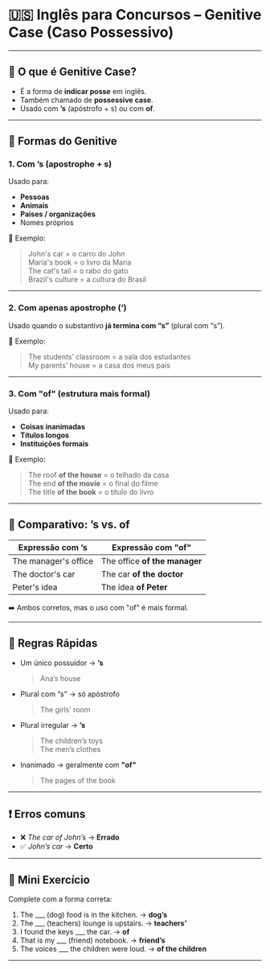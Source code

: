 # 🇺🇸 Inglês para Concursos – Genitive Case (Caso Possessivo)

---

## 📌 O que é Genitive Case?

- É a forma de **indicar posse** em inglês.
- Também chamado de **possessive case**.
- Usado com **’s** (apóstrofo + s) ou com **of**.

---

## 🧱 Formas do Genitive

### 1. Com ’s (apostrophe + s)

Usado para:
- **Pessoas**
- **Animais**
- **Países / organizações**
- Nomes próprios

📘 Exemplo:
> John's car = o carro do John  
> Maria's book = o livro da Maria  
> The cat's tail = o rabo do gato  
> Brazil's culture = a cultura do Brasil

---

### 2. Com apenas apostrophe (’)

Usado quando o substantivo **já termina com “s”** (plural com “s”).

📘 Exemplo:
> The students’ classroom = a sala dos estudantes  
> My parents’ house = a casa dos meus pais

---

### 3. Com "of" (estrutura mais formal)

Usado para:
- **Coisas inanimadas**
- **Títulos longos**
- **Instituições formais**

📘 Exemplo:
> The roof **of the house** = o telhado da casa  
> The end **of the movie** = o final do filme  
> The title **of the book** = o título do livro

---

## 🧠 Comparativo: ’s vs. of

| Expressão com ’s           | Expressão com "of"             |
|----------------------------|-------------------------------|
| The manager's office       | The office **of the manager** |
| The doctor's car           | The car **of the doctor**     |
| Peter's idea               | The idea **of Peter**         |

➡️ Ambos corretos, mas o uso com "of" é mais formal.

---

## 🎯 Regras Rápidas

- Um único possuidor → **’s**
  > Ana’s house

- Plural com “s” → só apóstrofo
  > The girls’ room

- Plural irregular → **’s**
  > The children’s toys  
  > The men’s clothes

- Inanimado → geralmente com **"of"**
  > The pages of the book

---

## ❗ Erros comuns

- ❌ *The car of John’s* → **Errado**
- ✅ *John’s car* → **Certo**

---

## 📝 Mini Exercício

Complete com a forma correta:

1. The ___ (dog) food is in the kitchen. → **dog’s**
2. The ___ (teachers) lounge is upstairs. → **teachers’**
3. I found the keys ___ the car. → **of**
4. That is my ___ (friend) notebook. → **friend’s**
5. The voices ___ the children were loud. → **of the children**

---


